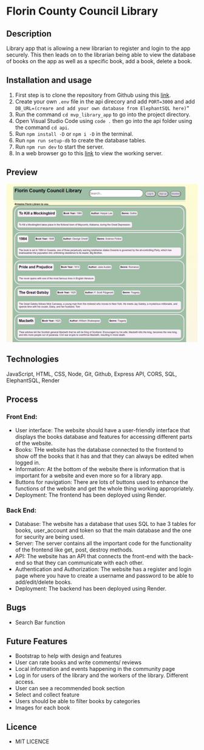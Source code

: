 # Florin County Council Library 

## Description
Library app that is allowing a new librarian to register and login to the app securely. This then leads on to the librarian being able to view the database of books on the app as well as a specific book, add a book, delete a book.   
 
## Installation and usage 
1. First step is to clone the repository from Github using this [link](https://github.com/JackDMoore/mvp_library_app).
2. Create your own `.env` file in the api direcory and add `PORT=3000` and add `DB_URL=(creare and add your own database from ElephantSQL here)”`
3. Run the command `cd mvp_library_app` to go into the project directory.
4. Open Visual Studio Code using `code .` then go into the api folder using the command `cd api`.
5. Run `npm install -D` or `npm i -D` in the terminal.
6. Run `npm run setup-db` to create the database tables.
7. Run `npm run dev` to start the server.
8. In a web browser go to this [link](http://localhost:3000/) to view the working server.

## Preview
![Preivew](/Screenshot.png?raw=true "Optional Title")
## Technologies
JavaScript, HTML, CSS, Node, Git, Github, Express API, CORS, SQL, ElephantSQL, Render

## Process
### Front End:  
- User interface: The website should have a user-friendly interface that displays the books database and features for accessing different parts of the website.   
- Books: THe website has the database connected to the frontend to show off the books that it has and that they can always be edited when logged in.  
- Information: At the bottom of the website there is information that is important for a website and even more so for a library app.  
- Buttons for navigation: There are lots of buttons used to enhance the functions of the website and get the whole thing working appropriately.   
- Deployment: The frontend has been deployed using Render.  
### Back End: 
- Database: The website has a database that uses SQL to hae 3 tables for books, user_account and token so that the main database and the one for security are being used.  
- Server: The server contains all the important code for the functionality of the frontend like get, post, destroy methods.   
- API: The website has an API that connects the front-end with the back-end so that they can communicate with each other.  
- Authentication and Authorization: The website has a register and login page where you have to create a username and password to be able to add/edit/delete books.  
- Deployment: The backend has been deployed using Render.  

## Bugs
- Search Bar function

## Future Features 
- Bootstrap to help with design and features  
- User can rate books and write comments/ reviews  
- Local information and events happening in the community page  
- Log in for users of the library and the workers of the library. Different access.  
- User can see a recommended book section  
- Select and collect feature  
- Users should be able to filter books by  categories  
- Images for each book  

## Licence
- MIT LICENCE  
